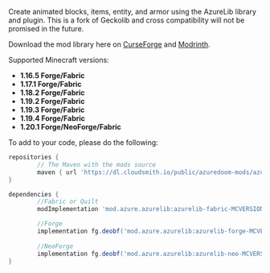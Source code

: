 Create animated blocks, items, entity, and armor using the AzureLib library and plugin. This is a fork of Geckolib and cross compatibility will not be promised in the future.

Download the mod library here on [CurseForge](https://www.curseforge.com/minecraft/mc-mods/azurelib) and [Modrinth](https://modrinth.com/mod/azurelib). 

Supported Minecraft versions: 
- **1.16.5 Forge/Fabric**
- **1.17.1 Forge/Fabric**
- **1.18.2 Forge/Fabric**
- **1.19.2 Forge/Fabric**
- **1.19.3 Forge/Fabric**
- **1.19.4 Forge/Fabric**
- **1.20.1 Forge/NeoForge/Fabric**

To add to your code, please do the following: 

```gradle
repositories {
        // The Maven with the mods source
        maven { url 'https://dl.cloudsmith.io/public/azuredoom-mods/azurelib/maven/' }
}

dependencies {
        //Fabric or Quilt
        modImplementation 'mod.azure.azurelib:azurelib-fabric-MCVERSION:MODVERSION'

        //Forge
        implementation fg.deobf('mod.azure.azurelib:azurelib-forge-MCVERSION:MODVERSION')
		
        //NeoForge
        implementation fg.deobf('mod.azure.azurelib:azurelib-neo-MCVERSION:MODVERSION')
}
```
<style>
  #plugin_browser_page pre {
    overflow-x: auto;
  }
</style>
